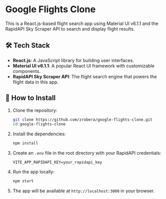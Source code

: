 # Google Flights Clone

This is a React.js-based flight search app using Material UI v6.1.1 and the RapidAPI Sky Scraper API to search and display flight results.


## 🛠️ Tech Stack

- **React.js**: A JavaScript library for building user interfaces.
- **Material UI v6.1.1**: A popular React UI framework with customizable components.
- **RapidAPI Sky Scraper API**: The flight search engine that powers the flight data in this app.

## 📝 How to Install

1. Clone the repository:

   ```bash
   git clone https://github.com/zrobera/google-flights-clone.git
   cd google-flights-clone
   ```

2. Install the dependencies:

   ```bash
   npm install
   ```

3. Create an `.env` file in the root directory with your RapidAPI credentials:

   ```env
   VITE_APP_RAPIDAPI_KEY=your_rapidapi_key
   ```

4. Run the app locally:

   ```bash
   npm start
   ```

5. The app will be available at `http://localhost:3000` in your browser.